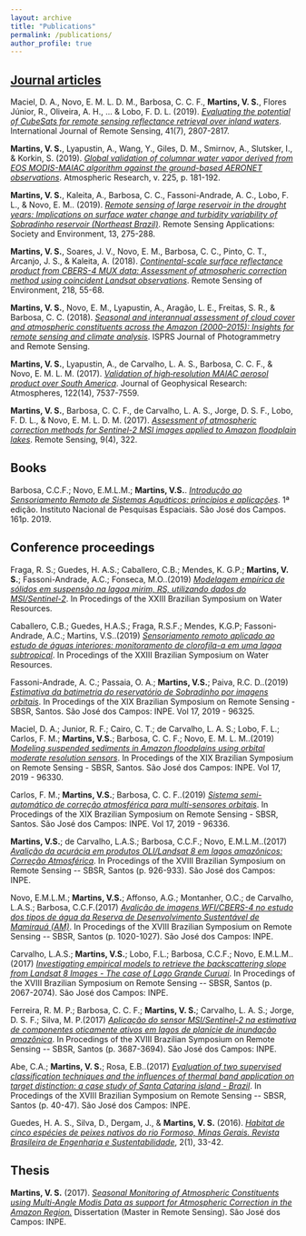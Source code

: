 ```yaml
---
layout: archive
title: "Publications"
permalink: /publications/
author_profile: true
---
```


## [Journal articles](https://scholar.google.com/citations?user=CLZIhCwAAAAJ&hl=en&oi=sra)

Maciel, D. A., Novo, E. M. L. D. M., Barbosa, C. C. F., **Martins, V. S.**, Flores Júnior, R., Oliveira, A. H., ... & Lobo, F. D. L. (2019). [*Evaluating the potential of CubeSats for remote sensing reflectance retrieval over inland waters*](https://www.tandfonline.com/doi/abs/10.1080/2150704X.2019.1697003). International Journal of Remote Sensing, 41(7), 2807-2817.

**Martins, V. S.**, Lyapustin, A., Wang, Y., Giles, D. M., Smirnov, A., Slutsker, I., & Korkin, S. (2019). [*Global validation of columnar water vapor derived from EOS MODIS-MAIAC algorithm against the ground-based AERONET observations*](https://lib.dr.iastate.edu/cgi/viewcontent.cgi?article=2311&amp;context=abe_eng_pubs). Atmospheric Research, v. 225, p. 181-192.

**Martins, V. S.**, Kaleita, A., Barbosa, C. C., Fassoni-Andrade, A. C., Lobo, F. L., & Novo, E. M.. (2019). [*Remote sensing of large reservoir in the drought years: Implications on surface water change and turbidity variability of Sobradinho reservoir (Northeast Brazil)*](https://www.sciencedirect.com/science/article/pii/S2352938518302647). Remote Sensing Applications: Society and Environment, 13, 275-288.

**Martins, V. S.**, Soares, J. V., Novo, E. M., Barbosa, C. C., Pinto, C. T., Arcanjo, J. S., & Kaleita, A. (2018). [*Continental-scale surface reflectance product from CBERS-4 MUX data: Assessment of atmospheric correction method using coincident Landsat observations*](https://www.sciencedirect.com/science/article/abs/pii/S0034425718304280). Remote Sensing of Environment, 218, 55-68.

**Martins, V. S.**, Novo, E. M., Lyapustin, A., Aragão, L. E., Freitas, S. R., & Barbosa, C. C. (2018). [*Seasonal and interannual assessment of cloud cover and atmospheric constituents across the Amazon (2000–2015): Insights for remote sensing and climate analysis*](https://lib.dr.iastate.edu/cgi/viewcontent.cgi?article=2312&amp;context=abe_eng_pubs). ISPRS Journal of Photogrammetry and Remote Sensing.

**Martins, V. S.**, Lyapustin, A., de Carvalho, L. A. S., Barbosa, C. C. F., & Novo, E. M. L. M. (2017). [*Validation of high‐resolution MAIAC aerosol product over South America*](https://lib.dr.iastate.edu/cgi/viewcontent.cgi?article=2313&amp;context=abe_eng_pubs). Journal of Geophysical Research: Atmospheres, 122(14), 7537-7559.

**Martins, V. S.**, Barbosa, C. C. F., de Carvalho, L. A. S., Jorge, D. S. F., Lobo, F. D. L., & Novo, E. M. L. D. M. (2017). [*Assessment of atmospheric correction methods for Sentinel-2 MSI images applied to Amazon floodplain lakes*](https://www.mdpi.com/2072-4292/9/4/322/html). Remote Sensing, 9(4), 322.

## Books
Barbosa, C.C.F.; Novo, E.M.L.M.; **Martins, V.S.**. [*Introdução ao Sensoriamento Remoto de Sistemas Aquáticos: princípios e aplicações*](/files/conteudo.pdf). 1ª edição. Instituto Nacional de Pesquisas Espaciais. São José dos Campos. 161p. 2019.


## Conference proceedings

Fraga, R. S.; Guedes, H. A.S.; Caballero, C.B.; Mendes, K. G.P.; **Martins, V. S.**; Fassoni-Andrade, A.C.; Fonseca, M.O..(2019) [*Modelagem empírica de sólidos em suspensão na lagoa mirim, RS, utilizando dados do MSI/Sentinel-2*](/files/SBRH2019_2.pdf). In Procedings of the XXIII Brazilian Symposium on Water Resources.

Caballero, C.B.; Guedes, H.A.S.; Fraga, R.S.F.; Mendes, K.G.P; Fassoni-Andrade, A.C.; Martins, V.S..(2019) [*Sensoriamento remoto aplicado ao estudo de águas interiores: monitoramento de clorofila-a em uma lagoa subtropical*](/files/SBRH2019_1.pdf). In Procedings of the XXIII Brazilian Symposium on Water Resources.

Fassoni-Andrade, A. C.; Passaia, O. A.; **Martins, V.S.**; Paiva, R.C. D..(2019) [*Estimativa da batimetria do reservatório de Sobradinho por imagens orbitais*](/files/SBSR2019_1.pdf). In Procedings of the XIX Brazilian Symposium on Remote Sensing - SBSR, Santos. São José dos Campos: INPE. Vol 17, 2019 - 96325.

Maciel, D. A.; Junior, R. F.; Cairo, C. T.; de Carvalho, L. A. S.; Lobo, F. L.; Carlos, F. M.; **Martins, V.S.**; Barbosa, C. C. F.; Novo, E. M. L. M..(2019) [*Modeling suspended sediments in Amazon floodplains using orbital moderate resolution sensors*](/files/SBSR2019_2.pdf). In Procedings of the XIX Brazilian Symposium on Remote Sensing - SBSR, Santos. São José dos Campos: INPE. Vol 17, 2019 - 96330.

Carlos, F. M.; **Martins, V.S.**; Barbosa, C. C. F..(2019) [*Sistema semi-automático de correção atmosférica para multi-sensores orbitais*](/files/SBSR2019_3.pdf). In Procedings of the XIX Brazilian Symposium on Remote Sensing - SBSR, Santos. São José dos Campos: INPE. Vol 17, 2019 - 96336.

**Martins, V.S.**; de Carvalho, L.A.S.; Barbosa, C.C.F.; Novo, E.M.L.M..(2017) [*Avalição da acurácia em produtos OLI/Landsat 8 em lagos amazônicos: Correção Atmosférica*](/files/SBSR_2017_1.pdf). In Procedings of the XVIII Brazilian Symposium on Remote Sensing -- SBSR, Santos (p. 926-933). São José dos Campos: INPE.

Novo, E.M.L.M.; **Martins, V.S.**; Affonso, A.G.; Montanher, O.C.; de Carvalho, L.A.S.; Barbosa, C.C.F.(2017) [*Avalição de imagens WFI/CBERS-4 no estudo dos tipos de água da Reserva de Desenvolvimento Sustentável de Mamirauá (AM)*](/files/SBSR_2017_2.pdf). In Procedings of the XVIII Brazilian Symposium on Remote Sensing -- SBSR, Santos (p. 1020-1027). São José dos Campos: INPE.

Carvalho, L.A.S.; **Martins, V.S.**; Lobo, F.L.; Barbosa, C.C.F.; Novo, E.M.L.M..(2017) [*Investigating empirical models to retrieve the backscattering slope from Landsat 8 Images - The case of Lago Grande Curuai*](/files/SBSR_2017_3.pdf). In Procedings of the XVIII Brazilian Symposium on Remote Sensing -- SBSR, Santos (p. 2067-2074). São José dos Campos: INPE.

Ferreira, R. M. P.; Barbosa, C. C. F.; **Martins, V. S.**; Carvalho, L. A. S.; Jorge, D. S. F.; Silva, M. P.(2017) [*Aplicação do sensor MSI/Sentinel-2 na estimativa de componentes oticamente ativos em lagos de planície de inundação amazônica*]( /files/SBSR_2017_4.pdf). In Procedings of the XVIII Brazilian Symposium on Remote Sensing -- SBSR, Santos (p. 3687-3694). São José dos Campos: INPE.

Abe, C.A.; **Martins, V. S.**; Rosa, E.B..(2017) [*Evaluation of two supervised classification techniques and the influences of thermal band application on target distinction: a case study of Santa Catarina island - Brazil*](/files/SBSR_2017_5.pdf). In Procedings of the XVIII Brazilian Symposium on Remote Sensing -- SBSR, Santos (p. 40-47). São José dos Campos: INPE.

Guedes, H. A. S., Silva, D., Dergam, J., & **Martins, V. S.** (2016). [*Habitat de cinco espécies de peixes nativos do rio Formoso, Minas Gerais. Revista Brasileira de Engenharia e Sustentabilidade*](https://periodicos.ufpel.edu.br/ojs2/index.php/RBES/article/view/8180), 2(1), 33-42.

## Thesis

**Martins, V. S.** (2017). [*Seasonal Monitoring of Atmospheric Constituents using Multi-Angle Modis Data as support for Atmospheric Correction in the Amazon Region.*](http://mtc-m21b.sid.inpe.br/col/sid.inpe.br/mtc-m21b/2017/06.10.13.55/doc/publicacao.pdf) Dissertation (Master in Remote Sensing). São José dos Campos: INPE.
